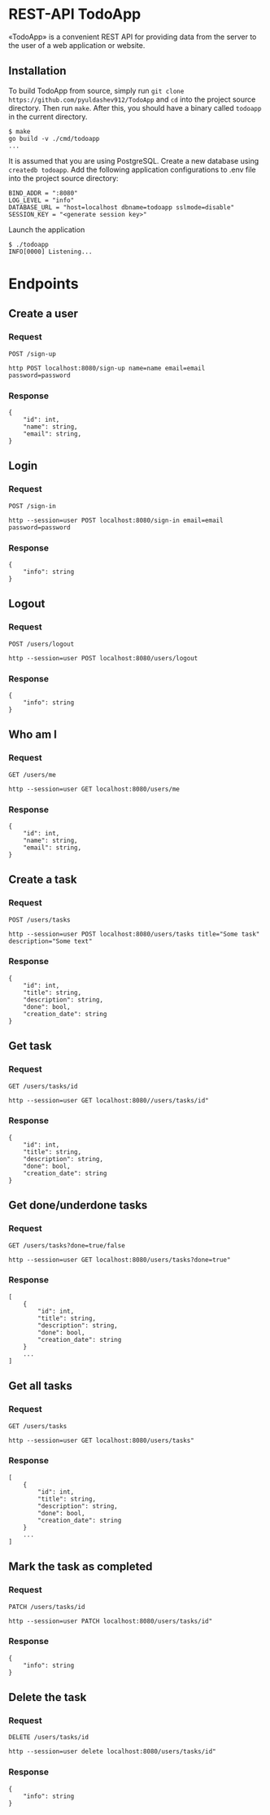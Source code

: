 # REST-API TodoApp

«TodoApp» is a convenient REST API for providing data from the server to the user of a web application or website.

## Installation
To build TodoApp from source, simply run `git clone https://github.com/pyuldashev912/TodoApp` and `cd` into the project source directory. Then run `make`. After this, you should have a binary called `todoapp` in the current directory.
```
$ make
go build -v ./cmd/todoapp
...
```
It is assumed that you are using PostgreSQL. Create a new database using `createdb todoapp`. Add the following application configurations to .env file into the project source directory:
```
BIND_ADDR = ":8080"
LOG_LEVEL = "info"
DATABASE_URL = "host=localhost dbname=todoapp sslmode=disable"
SESSION_KEY = "<generate session key>"
```
Launch the application
```
$ ./todoapp
INFO[0000] Listening...
```

# Endpoints
## Create a user
### Request
`POST /sign-up`
```
http POST localhost:8080/sign-up name=name email=email password=password
```
### Response
```
{
    "id": int,
    "name": string,
    "email": string,
}
```
## Login
### Request
`POST /sign-in`
```
http --session=user POST localhost:8080/sign-in email=email password=password
```
### Response
```
{
    "info": string
}
```
## Logout
### Request
`POST /users/logout`
```
http --session=user POST localhost:8080/users/logout
```
### Response
```
{
    "info": string
}
```
## Who am I
### Request
`GET /users/me`
```
http --session=user GET localhost:8080/users/me
```
### Response
```
{
    "id": int,
    "name": string,
    "email": string,
}
```
## Create a task
### Request
`POST /users/tasks`
```
http --session=user POST localhost:8080/users/tasks title="Some task" description="Some text"
```
### Response
```
{
    "id": int,
    "title": string,
    "description": string,
    "done": bool,
    "creation_date": string
}
```
## Get task
### Request
`GET /users/tasks/id`
```
http --session=user GET localhost:8080//users/tasks/id"
```
### Response
```
{
    "id": int,
    "title": string,
    "description": string,
    "done": bool,
    "creation_date": string
}
```
## Get done/underdone tasks
### Request
`GET /users/tasks?done=true/false`
```
http --session=user GET localhost:8080/users/tasks?done=true"
```
### Response
```
[
    {
        "id": int,
        "title": string,
        "description": string,
        "done": bool,
        "creation_date": string
    }
    ...
]
```
## Get all tasks
### Request
`GET /users/tasks`
```
http --session=user GET localhost:8080/users/tasks"
```
### Response
```
[
    {
        "id": int,
        "title": string,
        "description": string,
        "done": bool,
        "creation_date": string
    }
    ...
]
```
## Mark the task as completed
### Request
`PATCH /users/tasks/id`
```
http --session=user PATCH localhost:8080/users/tasks/id"
```
### Response
```
{
    "info": string
}
```
## Delete the task
### Request
`DELETE /users/tasks/id`
```
http --session=user delete localhost:8080/users/tasks/id"
```
### Response
```
{
    "info": string
}
```